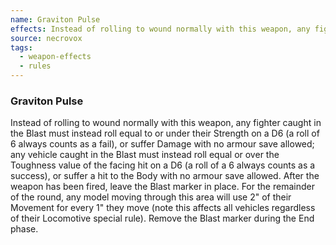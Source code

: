 ```yaml
---
name: Graviton Pulse
effects: Instead of rolling to wound normally with this weapon, any fighter caught in the Blast must instead roll equalto or under their Strength on a D6 (a roll of 6 alwayscounts as a fail), or suffer Damage with no armoursave allowed; any vehicle caught in the Blast mustinstead roll equal or over the Toughness value of thefacing hit on a D6 (a roll of a 6 always counts as asuccess), or suffer a hit to the Body with no armoursave allowed. After the weapon has been fired, leavethe Blast marker in place. For the remainder of theround, any model moving through this area will use2" of their Movement for every 1" they move (notethis affects all vehicles regardless of their Locomotivespecial rule). Remove the Blast marker during theEnd phase.
source: necrovox
tags:
  - weapon-effects
  - rules
---
```

### Graviton Pulse

Instead of rolling to wound normally with this weapon, any fighter caught in the Blast must instead roll equal
to or under their Strength on a D6 (a roll of 6 always
counts as a fail), or suffer Damage with no armour
save allowed; any vehicle caught in the Blast must
instead roll equal or over the Toughness value of the
facing hit on a D6 (a roll of a 6 always counts as a
success), or suffer a hit to the Body with no armour
save allowed. After the weapon has been fired, leave
the Blast marker in place. For the remainder of the
round, any model moving through this area will use
2" of their Movement for every 1" they move (note
this affects all vehicles regardless of their Locomotive
special rule). Remove the Blast marker during the
End phase.